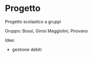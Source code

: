 # Progetto
Progetto scolastico a gruppi

Gruppo: Bossi, Ginisi Maggiolini, Pirovano

Idee:
 - gestione debiti
